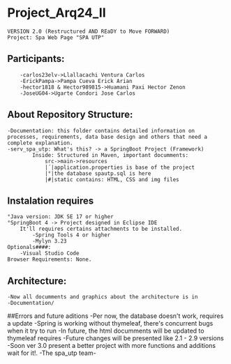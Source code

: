 # Project_Arq24_II

	VERSION 2.0 (Restructured AND REaDY to Move FORWARD)
	Project: Spa Web Page "SPA UTP"

## Participants:
        -carlos23elv->Llallacachi Ventura Carlos
        -ErickPampa->Pampa Cueva Erick Arian
        -hector1818 & Hector989815->Huamani Paxi Hector Zenon
        -JoseUG04->Ugarte Condori Jose Carlos
        
## About Repository Structure:
	-Documentation: this folder contains detailed information on processes, requirements, data base design and others that need a complete explanation.
	-serv_spa_utp: What's this? -> a SpringBoot Project (Framework)
			Inside: Structured in Maven, important documments:
				src->main->resources
				|´|application.properties is base of the project
				|°|the database spautp.sql is here				
				|#|static contains: HTML, CSS and img files
	

## Instalation requires

	°Java version: JDK SE 17 or higher
	°SpringBoot 4 -> Project designed in Eclipse IDE
		It'll requires certains attachments to be installed.
			-Spring Tools 4 or higher
			-Mylyn 3.23
	Optionals####:
		-Visual Studio Code
	Browser Requirements: None.
## Architecture:

	-Now all documments and graphics about the architecture is in
	-Documentation/

##Errors and future aditions
	-Per now, the database doesn't work, requires a update
	-Spring is working without thymeleaf, there's concurrent bugs
		when it try to run
	-In future, the html documments will be updated to thymeleaf requires
	-Future changes will be presented like 2.1 - 2.9 versions
	-Soon ver 3.0 present a better project with more functions and additions
		wait for it!.
						-The spa_utp team-
	

